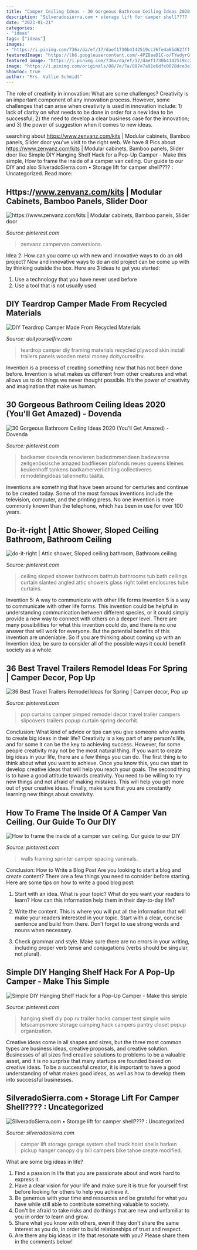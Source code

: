 ```yaml
---
title: "Camper Ceiling Ideas - 30 Gorgeous Bathroom Ceiling Ideas 2020 (you&#039;ll Get Amazed)"
description: "Silveradosierra.com • storage lift for camper shell???? : uncategorized"
date: "2023-01-21"
categories:
- "ideas"
tags: ["ideas"]
images:
- "https://i.pinimg.com/736x/da/ef/17/daef1730b4142519cc26fe4a65d62fff.jpg"
featuredImage: "https://lh6.googleusercontent.com/-4PZ8aeD1C-o/TYwdyrGfJLI/AAAAAAAABh0/hgbJK715oNE/s1600/258.JPG"
featured_image: "https://i.pinimg.com/736x/da/ef/17/daef1730b4142519cc26fe4a65d62fff.jpg"
image: "https://i.pinimg.com/originals/88/7e/7a/887e7a91e6dfc0028dce3e19b99677b6.jpg"
ShowToc: true
author: "Mrs. Vallie Schmidt"
---
```



The role of creativity in innovation: What are some challenges?
Creativity is an important component of any innovation process. However, some challenges that can arise when creativity is used in innovation include: 1) lack of clarity on what needs to be done in order for a new idea to be successful; 2) the need to develop a clear business case for the innovation; and 3) the power of suggestion when it comes to new ideas.

	

		
searching about https://www.zenvanz.com/kits | Modular cabinets, Bamboo panels, Slider door you've visit to the right web. We have 8 Pics about https://www.zenvanz.com/kits | Modular cabinets, Bamboo panels, Slider door like Simple DIY Hanging Shelf Hack for a Pop-Up Camper - Make this simple, How to frame the inside of a camper van ceiling. Our guide to our DIY and also SilveradoSierra.com • Storage lift for camper shell???? : Uncategorized. Read more:
		
    
## Https://www.zenvanz.com/kits | Modular Cabinets, Bamboo Panels, Slider Door

<img loading=lazy src="https://i.pinimg.com/originals/02/50/a9/0250a9bf77aae5d8ad6a16af4b3e512c.jpg" onerror="this.onerror=null;this.src='https://tse4.mm.bing.net/th?id=OIP.6OVOJhDYPUEeq4CHshTnWwHaE8&amp;pid=15.1';" alt="https://www.zenvanz.com/kits | Modular cabinets, Bamboo panels, Slider door">

_Source: pinterest.com_

>zenvanz campervan conversions. 

	

Idea 2: How can you come up with new and innovative ways to do an old project?
New and innovative ways to do an old project can be come up with by thinking outside the box. Here are 3 ideas to get you started: 
1. Use a technology that you have never used before 
2. Use a tool that is not usually used 

    
## DIY Teardrop Camper Made From Recycled Materials

<img loading=lazy src="http://cdn.doityourselfrv.com/wp-content/uploads/2014/07/how-to-install-teardrop-framing.jpg" onerror="this.onerror=null;this.src='https://tse3.mm.bing.net/th?id=OIP.ezphM3fDXWZpUvoaGsZDNAHaHa&amp;pid=15.1';" alt="DIY Teardrop Camper Made From Recycled Materials">

_Source: doityourselfrv.com_

>teardrop camper diy framing materials recycled plywood skin install trailers panels wooden metal money doityourselfrv. 

	

Invention is a process of creating something new that has not been done before. Invention is what makes us different from other creatures and what allows us to do things we never thought possible. It’s the power of creativity and imagination that make us human.

    
## 30 Gorgeous Bathroom Ceiling Ideas 2020 (You&#039;ll Get Amazed) - Dovenda

<img loading=lazy src="https://i.pinimg.com/originals/2d/fc/5f/2dfc5f4d9bcd02210b5e544a07b22faa.jpg" onerror="this.onerror=null;this.src='https://tse4.mm.bing.net/th?id=OIP.Z-RQ5NvuN-YEIxmPSCw01wHaJO&amp;pid=15.1';" alt="30 Gorgeous Bathroom Ceiling Ideas 2020 (You&#039;ll Get Amazed) - Dovenda">

_Source: pinterest.com_

>badkamer dovenda renovieren badezimmerideen badewanne zeitgenössische amazed badfliesen plafonds neues queens kleines keukenhoff tankens badkamerverlichting collectiveres remodelingideas tallennettu täältä. 

	

Inventions are something that have been around for centuries and continue to be created today. Some of the most famous inventions include the television, computer, and the printing press. No one invention is more commonly known than the telephone, which has been in use for over 100 years.

    
## Do-it-right | Attic Shower, Sloped Ceiling Bathroom, Bathroom Ceiling

<img loading=lazy src="https://i.pinimg.com/originals/78/02/d4/7802d490fbeaca51c6684f7cebf055cc.jpg" onerror="this.onerror=null;this.src='https://tse2.mm.bing.net/th?id=OIP.lbV_ATQCWULFHJXmBIO_sAHaJ4&amp;pid=15.1';" alt="do-it-right | Attic shower, Sloped ceiling bathroom, Bathroom ceiling">

_Source: pinterest.com_

>ceiling sloped shower bathroom bathtub bathrooms tub bath ceilings curtain slanted angled attic showers glass right toilet enclosures tube curtains. 

	

Invention 5: A way to communicate with other life forms
Invention 5 is a way to communicate with other life forms. This invention could be helpful in understanding communication between different species, or it could simply provide a new way to connect with others on a deeper level. There are many possibilities for what this invention could do, and there is no one answer that will work for everyone. But the potential benefits of this invention are undeniable. So if you are thinking about coming up with an Invention idea, be sure to consider all of the possible ways it could benefit society as a whole.

    
## 36 Best Travel Trailers Remodel Ideas For Spring | Camper Decor, Pop Up

<img loading=lazy src="https://i.pinimg.com/originals/88/7e/7a/887e7a91e6dfc0028dce3e19b99677b6.jpg" onerror="this.onerror=null;this.src='https://tse4.mm.bing.net/th?id=OIP.IymOVZ4VIlsJhx1GTC4RsAHaE6&amp;pid=15.1';" alt="36 Best Travel Trailers Remodel Ideas for Spring | Camper decor, Pop up">

_Source: pinterest.com_

>pop curtains camper pimped remodel decor travel trailer campers slipcovers trailers popup curtain spring decorhit. 

	

Conclusion: What kind of advice or tips can you give someone who wants to create big ideas in their life?
Creativity is a key part of any person's life, and for some it can be the key to achieving success. However, for some people creativity may not be the most natural thing. If you want to create big ideas in your life, there are a few things you can do. The first thing is to think about what you want to achieve. Once you know this, you can start to develop creative ideas that will help you reach your goals. The second thing is to have a good attitude towards creativity. You need to be willing to try new things and not afraid of making mistakes. This will help you get more out of your creative ideas. Finally, make sure that you are constantly learning new things about creativity.

    
## How To Frame The Inside Of A Camper Van Ceiling. Our Guide To Our DIY

<img loading=lazy src="https://i.pinimg.com/736x/da/ef/17/daef1730b4142519cc26fe4a65d62fff.jpg" onerror="this.onerror=null;this.src='https://tse4.mm.bing.net/th?id=OIP.J6dJIDfw0-yhj5kT17tb5QHaE8&amp;pid=15.1';" alt="How to frame the inside of a camper van ceiling. Our guide to our DIY">

_Source: pinterest.com_

>walls framing sprinter camper spacing vanimals. 

	

Conclusion: How to Write a Blog Post
Are you looking to start a blog and create content? There are a few things you need to consider before starting. Here are some tips on how to write a good blog post:
1. Start with an idea. What is your topic? What do you want your readers to learn? How can this information help them in their day-to-day life?

2. Write the content. This is where you will put all the information that will make your readers interested in your topic. Start with a clear, concise sentence and build from there. Don’t forget to use strong words and nouns when necessary.

3. Check grammar and style. Make sure there are no errors in your writing, including proper verb tense and conjugations (verbs should be singular, not plural).

    
## Simple DIY Hanging Shelf Hack For A Pop-Up Camper - Make This Simple

<img loading=lazy src="https://i.pinimg.com/736x/5c/61/0f/5c610f42664820aa0ee69661cd7b02e7.jpg" onerror="this.onerror=null;this.src='https://tse2.mm.bing.net/th?id=OIP.ANoPSHr9aTIP8MyIvSaq4wHaKD&amp;pid=15.1';" alt="Simple DIY Hanging Shelf Hack for a Pop-Up Camper - Make this simple">

_Source: pinterest.com_

>hanging shelf diy pop rv trailer hacks camper tent simple wire letscampsmore storage camping hack campers pantry closet popup organization. 

	

Creative ideas come in all shapes and sizes, but the three most common types are business ideas, creative proposals, and creative solution. Businesses of all sizes find creative solutions to problems to be a valuable asset, and it is no surprise that many startups are founded based on creative ideas. To be a successful creator, it is important to have a good understanding of what makes good ideas, as well as how to develop them into successful businesses.

    
## SilveradoSierra.com • Storage Lift For Camper Shell???? : Uncategorized

<img loading=lazy src="https://lh6.googleusercontent.com/-4PZ8aeD1C-o/TYwdyrGfJLI/AAAAAAAABh0/hgbJK715oNE/s1600/258.JPG" onerror="this.onerror=null;this.src='https://tse1.mm.bing.net/th?id=OIP.CPW7AuWf9vIK7kwf5mAXgwHaFj&amp;pid=15.1';" alt="SilveradoSierra.com • Storage lift for camper shell???? : Uncategorized">

_Source: silveradosierra.com_

>camper lift storage garage system shell truck hoist shells harken pickup hanger canopy diy bill campers bike tahoe create modified. 

	

What are some big ideas in life?
1. Find a passion in life that you are passionate about and work hard to express it.
2. Have a clear vision for your life and make sure it is true for yourself first before looking for others to help you achieve it.
3. Be generous with your time and resources and be grateful for what you have while still able to contribute something valuable to society.
4. Don't be afraid to take risks and do things that are new and unfamiliar to you in order to learn and grow.
5. Share what you know with others, even if they don’t share the same interest as you do, in order to build relationships of trust and respect. 
6. Are there any big ideas in life that resonate with you? Please share them in the comments below!

